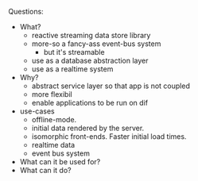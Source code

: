 Questions:

- What?
  - reactive streaming data store library
  - more-so a fancy-ass event-bus system
    - but it's streamable
  - use as a database abstraction layer
  - use as a realtime system
- Why?
  - abstract service layer so that app is not coupled
  - more flexibil
  - enable applications to be run on dif
- use-cases
  - offline-mode.
  - initial data rendered by the server.
  - isomorphic front-ends. Faster initial load times.
  - realtime data
  - event bus system
- What can it be used for?
- What can it do?
